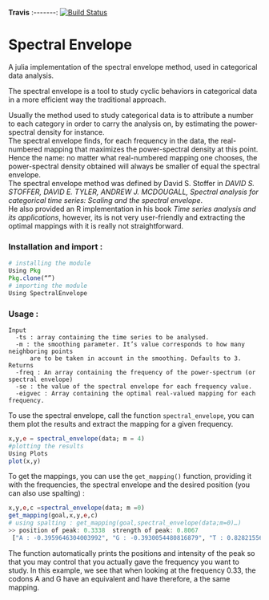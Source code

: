 **Travis**
:-------:
[![Build Status](https://travis-ci.com/johncwok/SpectralEnvelope.jl.svg?branch=master)](https://travis-ci.com/johncwok/SpectralEnvelope.jl)


# Spectral Envelope
A julia implementation of the spectral envelope method, used in categorical data analysis.

The spectral envelope is a tool to study cyclic behaviors in categorical data in a more efficient way the traditional approach.

Usually the method used to study categorical data is to attribute a number to each category in order to carry the analysis on, by estimating the power-spectral density for instance.<br/>
The spectral envelope finds, for each frequency in the data, the real-numbered mapping that maximizes the power-spectral density at this point. Hence the name: no matter what real-numbered mapping one chooses, the power-spectral density obtained will always be smaller of equal the spectral envelope.\
The spectral envelope method was defined by David S. Stoffer in *DAVID S. STOFFER, DAVID E. TYLER, ANDREW J. MCDOUGALL, Spectral analysis for categorical time series: Scaling and the spectral envelope*.\
He also provided an R implementation in his book *Time series analysis and its applications*, however, its is not very user-friendly and extracting the optimal mappings with it is really not straightforward.

### Installation and import :
```Julia
# installing the module
Using Pkg
Pkg.clone(“”)
# importing the module
Using SpectralEnvelope
```
### Usage :
```spectral_envelope 
Input
  -ts : array containing the time series to be analysed.
  -m : the smoothing parameter. It’s value corresponds to how many neighboring points 
      are to be taken in account in the smoothing. Defaults to 3.
Returns 
  -freq : An array containing the frequency of the power-spectrum (or spectral envelope)
  -se : the value of the spectral envelope for each frequency value.
  -eigvec : Array containing the optimal real-valued mapping for each frequency.
```
To use the spectral envelope, call the function ```spectral_envelope```, you can them plot the results and extract the mapping for a given frequency.
```Julia
x,y,e = spectral_envelope(data; m = 4)
#plotting the results
Using Plots
plot(x,y)
```
 
To get the mappings, you can use the ```get_mapping()``` function, providing it with the frequencies, the spectral envelope and the desired position (you can also use spalting) :
```Julia
x,y,e,c =spectral_envelope(data; m =0)
get_mapping(goal,x,y,e,c)
# using spalting : get_mapping(goal,spectral_envelope(data;m=0)…)
>> position of peak: 0.3338  strength of peak: 0.8067 
 ["A : -0.3959646304003992", "G : -0.3930054480816879", "T : 0.8282155690720968", "C : 0.1326439759143416"]
```
The function automatically prints the positions and intensity of the peak so that you may control that you actually gave the frequency you want to study.
In this example, we see that when looking at the frequency 0.33, the codons A and G have an equivalent and have therefore, a the same mapping.

```


